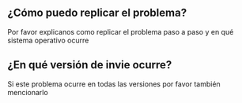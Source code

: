 ## ¿Cómo puedo replicar el problema?
Por favor explicanos como replicar el problema paso a paso y en qué sistema operativo ocurre
## ¿En qué versión de invie ocurre?
Si este problema ocurre en todas las versiones por favor también mencionarlo
